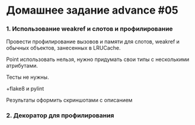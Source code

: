 # Домашнее задание advance #05

### 1. Использование weakref и слотов и профилирование
Провести профилирование вызовов и памяти для слотов, weakref и обычных объектов, занесенных в LRUCache.

Point использовать нельзя, нужно придумать свои типы с несколькими атрибутами.

Тесты не нужны.

+flake8 и pylint

Результаты оформить скриншотами c описанием


### 2. Декоратор для профилирования
